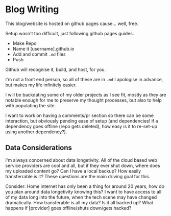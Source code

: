 # Blog Writing

This blog/website is hosted on github pages cause... well, free. 

Setup wasn't too difficult, just following github pages guides.

 - Make Repo
 - Name it [username].github.io
 - Add and commit `.md` files
 - Push

Github will recognise it, build, and host, for you.

I'm not a front end person, so all of these are in `.md` I apologise in advance, but makes my life infinitely easier.

I will be backdating some of my older projects as I see fit, mostly as they are notable enough for me to preserve my thought processes, but also to help with populating the site.

I want to work on having a comments/pr section so there can be some interaction, but obviously pending ease of setup (and dependencies! if a dependency goes offline (repo gets deleted), how easy is it to re-set-up using another dependency?).


## Data Considerations

I'm always concerned about data longetivity. All of the cloud based web service providers are cool and all, but if they ever shut down, where does my uploaded content go? Can I have a local backup? How easily transferrable is it? These questions are the main driving goal for this.

Consider: Home internet has only been a thing for around 20 years, how do you plan around data longetivity knowing this? I want to have access to all of my data long into the future, when the tech scene may have changed dramatically. How transferable is all my data? Is it all backed up? What happens if \[provider\] goes offline/shuts down/gets hacked?